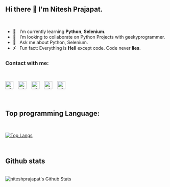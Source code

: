 ## Hi there 👋 I'm Nitesh Prajapat.
<br/>  
 
 - **🌱** &nbsp; I’m currently learning **Python**, **Selenium**. 
 - **👯** &nbsp; I’m looking to collaborate on Python Projects with geekyprogrammer.
 - **💬** &nbsp; Ask me about Python, Selenium.
 - **⚡** &nbsp; Fun fact: Everything is **Hell** except code. Code never **lies**. 



### Contact with me:  
  
<br/>

[<img aligh="left" alt="niteshprajapat7918 | Instagram" width="25px" src="https://cdn.jsdelivr.net/npm/simple-icons@v3/icons/instagram.svg"/>](https://www.instagram.com/niteshprajapat7918)&nbsp; &nbsp; 
[<img aligh="left" alt="niteshprajapat7918 | LinkedIn" width="25px" src="https://cdn.jsdelivr.net/npm/simple-icons@v3/icons/linkedin.svg"/>](https://www.linkedin.com/in/nitesh-prajapat-429a811a0)&nbsp; &nbsp;
[<img aligh="left" alt="niteshprajapat7918 | Twitter" width="25px" src="https://cdn.jsdelivr.net/npm/simple-icons@v3/icons/twitter.svg"/>](https://twitter.com/NITESHP76730982)&nbsp; &nbsp;
[<img aligh="left" alt="niteshprajapat7918 | Gmail" width="25px" src="https://cdn.jsdelivr.net/npm/simple-icons@v3/icons/gmail.svg"/>](https://www.gmail.com/)&nbsp; &nbsp;
[<img aligh="left" alt="niteshprajapat7918 | Discord" width="25px" src="https://cdn.jsdelivr.net/npm/simple-icons@v3/icons/discord.svg"/>](https://discord.com/channels/@niteshprajapat)

<br/>


## Top programming Language:  
<br/>


[![Top Langs](https://github-readme-stats.vercel.app/api/top-langs/?username=niteshprajapat)](https://github.com/anuraghazra/github-readme-stats)

<br/>


## Github stats  
<br/>

<img align="left" alt="niteshprajapat's Github Stats" src="https://github-readme-stats.vercel.app/api?username=niteshprajapat&show_icons=true&hide_border=true&theme=dracula"/>  



